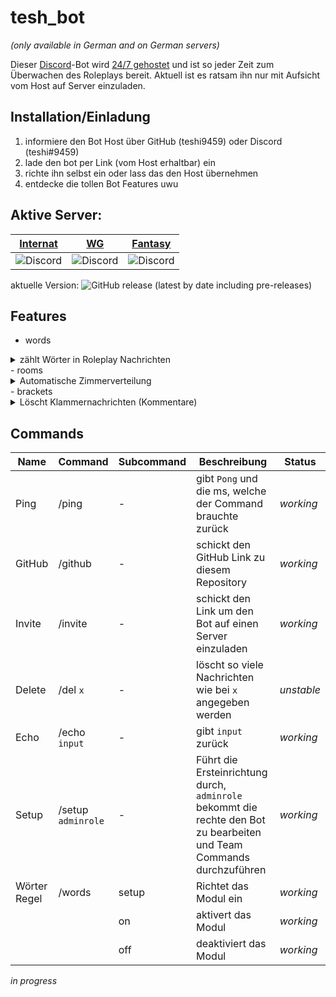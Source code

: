 # tesh_bot
*(only available in German and on German servers)*

Dieser [Discord](https://discord.com/)-Bot wird
[24/7 gehostet](https://something.host/en/) und ist so jeder Zeit zum Überwachen des Roleplays bereit.
Aktuell ist es ratsam ihn nur mit Aufsicht vom Host auf Server einzuladen.
## Installation/Einladung
1. informiere den Bot Host über GitHub (teshi9459) oder Discord (teshi#9459)
2. lade den bot per Link (vom Host erhaltbar) ein
3. richte ihn selbst ein oder lass das den Host übernehmen
4. entdecke die tollen Bot Features uwu

## Aktive Server:
[Internat](https://discord.gg/jeZ9USuZgA) | [WG](https://discord.gg/8ybsZUnhHD) | [Fantasy](https://discord.gg/qpdnyWStBe)
---|---|---
![Discord](https://img.shields.io/discord/879756056346099722?label=%20) | ![Discord](https://img.shields.io/discord/895413069642072075?label=%20) | ![Discord](https://img.shields.io/discord/842687670803103774?label=%20)

aktuelle Version: ![GitHub release (latest by date including pre-releases)](https://img.shields.io/github/v/release/teshi9459/tesh_bot?include_prereleases&label=%20)
## Features
- words
<details markdown='1'><summary>zählt Wörter in Roleplay Nachrichten</summary>Schickt eine Warnung, bei einer Wortzahl die min≤≥max ist und speichert die Nachricht in einem erstellten Log Channel
</details>
- rooms
<details markdown='1'><summary>Automatische Zimmerverteilung</summary>Roleplayer können sich selbst ein Zimmer aussuchen, in welches sie dann eingetragen werden. Das austragen muss ein Admin übernehmen.</details>
- brackets
<details markdown='1'><summary>Löscht Klammernachrichten (Kommentare)</summary>Wenn eine Nachricht (,){,},[ oder ] am Anfang oder Ende hat wird sie gelöscht. Leider geht das nur für nicht ganz so alte Nachrichten aber ca. 100 schafft er zu durchsuchen.
</details>

## Commands
Name | Command | Subcommand | Beschreibung | Status
---|---|---|---|---
Ping | /ping | - | gibt `Pong` und die ms, welche der Command brauchte zurück | _working_
GitHub |  /github | - | schickt den GitHub Link zu diesem Repository | _working_
Invite | /invite | - | schickt den Link um den Bot auf einen  Server einzuladen |  _working_
Delete | /del ` x ` | - | löscht so viele Nachrichten wie bei ` x ` angegeben werden | _unstable_
Echo | /echo ` input ` | - | gibt ` input ` zurück | _working_
Setup  | /setup ` adminrole `  | - | Führt die Ersteinrichtung durch, ` adminrole ` bekommt die rechte den Bot zu bearbeiten und Team Commands durchzuführen| _working_
Wörter Regel  | /words | setup | Richtet das Modul ein | _working_
|  |   | on | aktivert das Modul | _working_
| |   | off | deaktiviert das Modul | _working_



*in progress*
